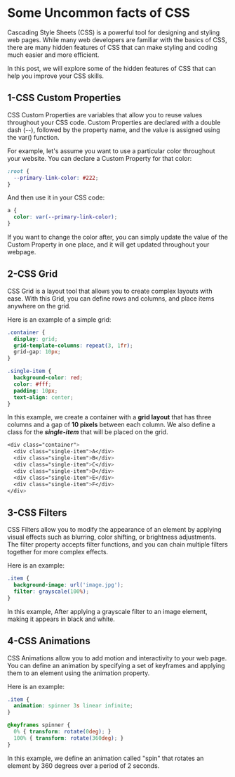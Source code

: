 # Some Uncommon facts of CSS

Cascading Style Sheets (CSS) is a powerful tool for designing and styling web pages. While many web developers are familiar with the basics of CSS, there are many hidden features of CSS that can make styling and coding much easier and more efficient.

In this post, we will explore some of the hidden features of CSS that can help you improve your CSS skills.

## 1-CSS Custom Properties

CSS Custom Properties are variables that allow you to reuse values throughout your CSS code. Custom Properties are declared with a double dash (--), followed by the property name, and the value is assigned using the var() function.

For example, let's assume you want to use a particular color throughout your website. You can declare a Custom Property for that color:

```css
:root {
  --primary-link-color: #222;
}
```

And then use it in your CSS code:

```css
a {
  color: var(--primary-link-color);
}
```

If you want to change the color after, you can simply update the value of the Custom Property in one place, and it will get updated throughout your webpage.

## 2-CSS Grid

CSS Grid is a layout tool that allows you to create complex layouts with ease. With this Grid, you can define rows and columns, and place items anywhere on the grid.

Here is an example of a simple grid:

```css
.container {
  display: grid;
  grid-template-columns: repeat(3, 1fr);
  grid-gap: 10px;
}

.single-item {
  background-color: red;
  color: #fff;
  padding: 10px;
  text-align: center;
}
```

In this example, we create a container with a **grid layout** that has three columns and a gap of **10 pixels** between each column. We also define a class for the ***single-item*** that will be placed on the grid.

```css
<div class="container">
  <div class="single-item">A</div>
  <div class="single-item">B</div>
  <div class="single-item">C</div>
  <div class="single-item">D</div>
  <div class="single-item">E</div>
  <div class="single-item">F</div>
</div>
```

## 3-CSS Filters

CSS Filters allow you to modify the appearance of an element by applying visual effects such as blurring, color shifting, or brightness adjustments. The filter property accepts filter functions, and you can chain multiple filters together for more complex effects.

Here is an example:

```css
.item {
  background-image: url('image.jpg');
  filter: grayscale(100%);
}
```

In this example, After applying a grayscale filter to an image element, making it appears in black and white.

## 4-CSS Animations

CSS Animations allow you to add motion and interactivity to your web page. You can define an animation by specifying a set of keyframes and applying them to an element using the animation property.

Here is an example:

```css
.item {
  animation: spinner 3s linear infinite;
}

@keyframes spinner {
  0% { transform: rotate(0deg); }
  100% { transform: rotate(360deg); }
}
```

In this example, we define an animation called "spin" that rotates an element by 360 degrees over a period of 2 seconds.